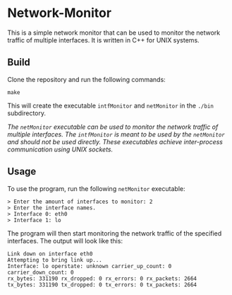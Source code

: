 # Network-Monitor

This is a simple network monitor that can be used to monitor the network traffic of multiple interfaces. It is written in C++ for UNIX systems.

## Build
Clone the repository and run the following commands:

    make

This will create the executable `intfMonitor` and `netMonitor` in the `./bin` subdirectory.

*The `netMonitor` executable can be used to monitor the network traffic of multiple interfaces. The `intfMonitor` is meant to be used by the `netMonitor` and should not be used directly. These executables achieve inter-process communication using UNIX sockets.*

## Usage
To use the program, run the following `netMonitor` executable:

    > Enter the amount of interfaces to monitor: 2
    > Enter the interface names. 
    > Interface 0: eth0
    > Interface 1: lo

The program will then start monitoring the network traffic of the specified interfaces. The output will look like this:
    
```       
Link down on interface eth0
Attempting to bring link up...
Interface: lo operstate: unknown carrier_up_count: 0 carrier_down_count: 0
rx_bytes: 331190 rx_dropped: 0 rx_errors: 0 rx_packets: 2664
tx_bytes: 331190 tx_dropped: 0 tx_errors: 0 tx_packets: 2664
```
